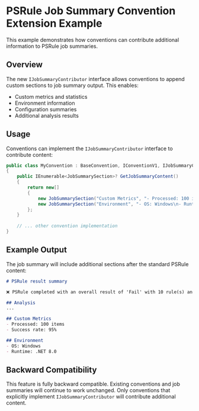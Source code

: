 # PSRule Job Summary Convention Extension Example

This example demonstrates how conventions can contribute additional information to PSRule job summaries.

## Overview

The new `IJobSummaryContributor` interface allows conventions to append custom sections to job summary output. This enables:

- Custom metrics and statistics
- Environment information
- Configuration summaries  
- Additional analysis results

## Usage

Conventions can implement the `IJobSummaryContributor` interface to contribute content:

```csharp
public class MyConvention : BaseConvention, IConventionV1, IJobSummaryContributor
{
    public IEnumerable<JobSummarySection>? GetJobSummaryContent()
    {
        return new[] 
        {
            new JobSummarySection("Custom Metrics", "- Processed: 100 items\n- Success rate: 95%"),
            new JobSummarySection("Environment", "- OS: Windows\n- Runtime: .NET 8.0")
        };
    }
    
    // ... other convention implementation
}
```

## Example Output

The job summary will include additional sections after the standard PSRule content:

```markdown
# PSRule result summary

❌ PSRule completed with an overall result of 'Fail' with 10 rule(s) and 5 target(s) in 00:00:02.123.

## Analysis
...

## Custom Metrics
- Processed: 100 items
- Success rate: 95%

## Environment  
- OS: Windows
- Runtime: .NET 8.0
```

## Backward Compatibility

This feature is fully backward compatible. Existing conventions and job summaries will continue to work unchanged. Only conventions that explicitly implement `IJobSummaryContributor` will contribute additional content.